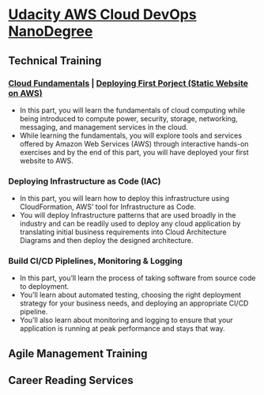 # [Udacity AWS Cloud DevOps NanoDegree](https://egfwd.com/specializtion/aws-cloud-devops/)
<div>

## Technical Training

### [Cloud Fundamentals](https://github.com/iNightjar/Udacity-CloudDevOps/tree/master/staticWebSite) | [Deploying First Porject (Static Website on AWS)](https://iNightjar.github.io/CloudDevOps/staticWebSite/)


- In this part, you will learn the fundamentals of cloud computing while being introduced to compute power, security, storage, networking, messaging, and management services in the cloud.
- While learning the fundamentals, you will explore tools and services offered by Amazon Web Services (AWS) through interactive hands-on exercises and by the end of this part, you will have deployed your first website to AWS.

### Deploying Infrastructure as Code (IAC)


- In this part, you will learn how to deploy this infrastructure using CloudFormation, AWS’ tool for Infrastructure as Code.
- You will deploy Infrastructure patterns that are used broadly in the industry and can be readily used to deploy any cloud application by translating initial business requirements into Cloud Architecture Diagrams and then deploy the designed architecture.


### Build CI/CD Piplelines, Monitoring & Logging


- In this part, you’ll learn the process of taking software from source code to deployment.
- You’ll learn about automated testing, choosing the right deployment strategy for your business needs, and deploying an appropriate CI/CD pipeline.
- You’ll also learn about monitoring and logging to ensure that your application is running at peak performance and stays that way.


</div>



## Agile Management Training

## Career Reading Services